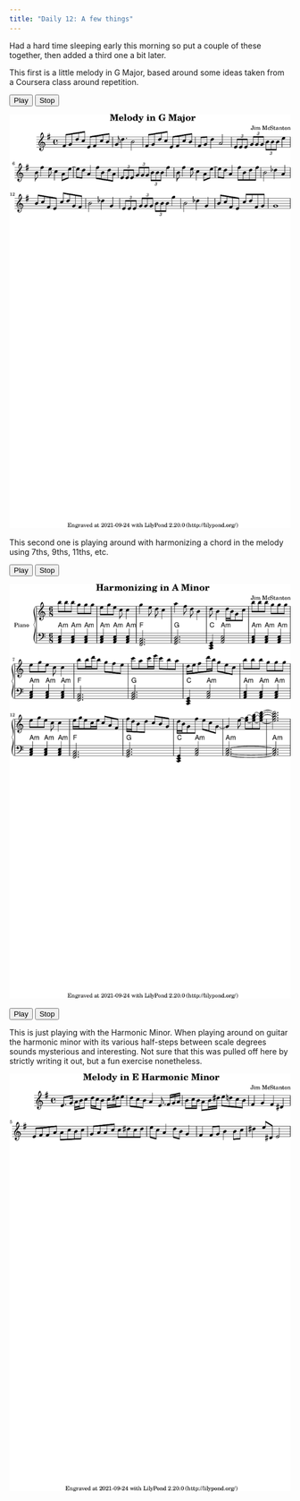 ```yaml
---
title: "Daily 12: A few things"
---
```


Had a hard time sleeping early this morning so put a couple of these together, then added a third one a bit later.

This first is a little melody in G Major, based around some ideas taken from a Coursera class around repetition.

<button onclick="MIDIjs.play('./daily-12-a.mid')">Play</button>
<button onclick="MIDIjs.stop()">Stop</button>

![](./daily-12-a.png "Music Piece")

This second one is playing around with harmonizing a chord in the melody using 7ths, 9ths, 11ths, etc.

<button onclick="MIDIjs.play('./daily-12-b.mid')">Play</button>
<button onclick="MIDIjs.stop()">Stop</button>

![](./daily-12-b.png "Music Piece")

<button onclick="MIDIjs.play('./daily-12-c.mid')">Play</button>
<button onclick="MIDIjs.stop()">Stop</button>

This is just playing with the Harmonic Minor. When playing around on guitar the harmonic minor with its
various half-steps between scale degrees sounds mysterious and interesting. Not sure that this was pulled
off here by strictly writing it out, but a fun exercise nonetheless.

![](./daily-12-c.png "Music Piece")

<script type="text/javascript" src="https://www.midijs.net/lib/midi.js"></script>
